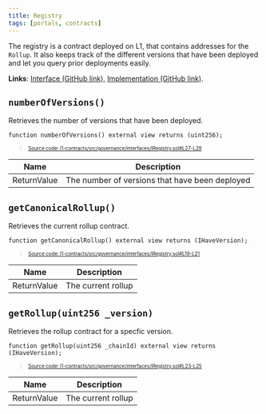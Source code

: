 ```yaml
---
title: Registry
tags: [portals, contracts]
---
```


The registry is a contract deployed on L1, that contains addresses for the `Rollup`. It also keeps track of the different versions that have been deployed and let you query prior deployments easily.

**Links**: [Interface (GitHub link)](https://github.com/AztecProtocol/aztec-packages/blob/master/l1-contracts/src/governance/interfaces/IRegistry.sol), [Implementation (GitHub link)](https://github.com/AztecProtocol/aztec-packages/blob/master/l1-contracts/src/governance/Registry.sol).

## `numberOfVersions()`

Retrieves the number of versions that have been deployed.

```solidity title="registry_number_of_versions" showLineNumbers 
function numberOfVersions() external view returns (uint256);
```
> <sup><sub><a href="https://github.com/AztecProtocol/aztec-packages/blob/v1.1.0/l1-contracts/src/governance/interfaces/IRegistry.sol#L27-L29" target="_blank" rel="noopener noreferrer">Source code: l1-contracts/src/governance/interfaces/IRegistry.sol#L27-L29</a></sub></sup>


| Name        | Description                                    |
| ----------- | ---------------------------------------------- |
| ReturnValue | The number of versions that have been deployed |

## `getCanonicalRollup()`

Retrieves the current rollup contract.

```solidity title="registry_get_canonical_rollup" showLineNumbers 
function getCanonicalRollup() external view returns (IHaveVersion);
```
> <sup><sub><a href="https://github.com/AztecProtocol/aztec-packages/blob/v1.1.0/l1-contracts/src/governance/interfaces/IRegistry.sol#L19-L21" target="_blank" rel="noopener noreferrer">Source code: l1-contracts/src/governance/interfaces/IRegistry.sol#L19-L21</a></sub></sup>


| Name        | Description        |
| ----------- | ------------------ |
| ReturnValue | The current rollup |

## `getRollup(uint256 _version)`

Retrieves the rollup contract for a specfic version.

```solidity title="registry_get_rollup" showLineNumbers 
function getRollup(uint256 _chainId) external view returns (IHaveVersion);
```
> <sup><sub><a href="https://github.com/AztecProtocol/aztec-packages/blob/v1.1.0/l1-contracts/src/governance/interfaces/IRegistry.sol#L23-L25" target="_blank" rel="noopener noreferrer">Source code: l1-contracts/src/governance/interfaces/IRegistry.sol#L23-L25</a></sub></sup>


| Name        | Description        |
| ----------- | ------------------ |
| ReturnValue | The current rollup |
